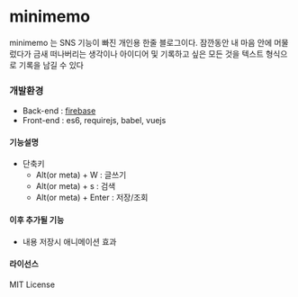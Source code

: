 # minimemo
minimemo 는 SNS 기능이 빠진 개인용 한줄 블로그이다. 잠깐동안 내 마음 안에 머물렀다가 금새 떠나버리는 생각이나 아이디어 및 기록하고 싶은 모든 것을 텍스트 형식으로 기록을 남길 수 있다


### 개발환경
* Back-end : [firebase](https://firebase.google.com)
* Front-end : es6, requirejs, babel, vuejs


#### 기능설명
* 단축키
  * Alt(or meta) + W : 글쓰기
  * Alt(or meta) + s : 검색
  * Alt(or meta) + Enter : 저장/조회


#### 이후 추가될 기능
* 내용 저장시 애니메이션 효과


#### 라이선스
MIT License
